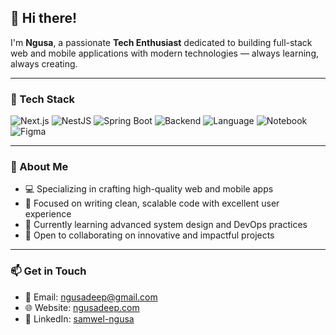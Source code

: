 ## 👋 Hi there!

I'm **Ngusa**, a passionate **Tech Enthusiast** dedicated to building full-stack web and mobile applications with modern technologies — always learning, always creating.

---

### 🚀 Tech Stack

![Next.js](https://img.shields.io/badge/Next.js-000000?style=for-the-badge&logo=nextdotjs&logoColor=white)
![NestJS](https://img.shields.io/badge/NestJS-E0234E?style=for-the-badge&logo=nestjs&logoColor=white)
![Spring Boot](https://img.shields.io/badge/Spring_Boot-6DB33F?style=for-the-badge&logo=spring-boot&logoColor=white)
![Backend](https://img.shields.io/badge/Backend-Express.js-ffffff?style=for-the-badge&logo=express&logoColor=black)
![Language](https://img.shields.io/badge/Language-Python-ffde57?style=for-the-badge&logo=python&logoColor=black)
![Notebook](https://img.shields.io/badge/Tool-Jupyter_Notebook-f28500?style=for-the-badge&logo=jupyter&logoColor=white)
![Figma](https://img.shields.io/badge/UI%2FUX-Figma-ffbaba?style=for-the-badge&logo=figma&logoColor=black)

---

### 🧠 About Me

- 💻 Specializing in crafting high-quality web and mobile apps  
- 🎯 Focused on writing clean, scalable code with excellent user experience  
- 🌱 Currently learning advanced system design and DevOps practices  
- 🤝 Open to collaborating on innovative and impactful projects  

---

### 📫 Get in Touch

- 📧 Email: [ngusadeep@gmail.com](mailto:ngusadeep@gmail.com)  
- 🌐 Website: [ngusadeep.com](https://ngusadeep.com)  
- 💼 LinkedIn: [samwel-ngusa](https://www.linkedin.com/in/samwel-ngusa-aab144244)  

